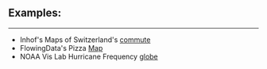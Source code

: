 ## Examples:

***

* Inhof's Maps of Switzerland's [commute](images/o33.jpg)
* FlowingData's Pizza [Map](images/pizza-all-map-2c.png)
* NOAA Vis Lab Hurricane Frequency [globe](images/1413v1_HurricaneTrack-Frequency.png)
